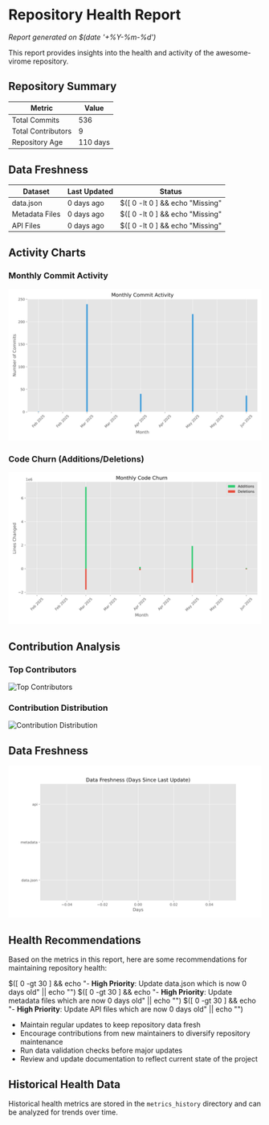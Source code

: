 # Repository Health Report

*Report generated on $(date '+%Y-%m-%d')*

This report provides insights into the health and activity of the awesome-virome repository.

## Repository Summary

| Metric | Value |
| ------ | ----- |
| Total Commits | 536 |
| Total Contributors | 9 |
| Repository Age | 110 days |

## Data Freshness

| Dataset | Last Updated | Status |
| ------- | ------------ | ------ |
| data.json | 0 days ago | $([ 0 -lt 0 ] && echo "Missing" || ([ 0 -lt 7 ] && echo "✅ Fresh" || ([ 0 -lt 30 ] && echo "⚠️ Needs Update" || echo "❌ Outdated"))) |
| Metadata Files | 0 days ago | $([ 0 -lt 0 ] && echo "Missing" || ([ 0 -lt 7 ] && echo "✅ Fresh" || ([ 0 -lt 30 ] && echo "⚠️ Needs Update" || echo "❌ Outdated"))) |
| API Files | 0 days ago | $([ 0 -lt 0 ] && echo "Missing" || ([ 0 -lt 7 ] && echo "✅ Fresh" || ([ 0 -lt 30 ] && echo "⚠️ Needs Update" || echo "❌ Outdated"))) |

## Activity Charts

### Monthly Commit Activity

![Monthly Commits](../metrics_history/charts/monthly_commits.svg)

### Code Churn (Additions/Deletions)

![Code Churn](../metrics_history/charts/code_churn.svg)

## Contribution Analysis

### Top Contributors

![Top Contributors](../metrics_history/charts/top_contributors.svg)

### Contribution Distribution

![Contribution Distribution](../metrics_history/charts/contribution_distribution.svg)

## Data Freshness

![Data Freshness](../metrics_history/charts/data_freshness.svg)

## Health Recommendations

Based on the metrics in this report, here are some recommendations for maintaining repository health:

$([ 0 -gt 30 ] && echo "- **High Priority**: Update data.json which is now 0 days old" || echo "")
$([ 0 -gt 30 ] && echo "- **High Priority**: Update metadata files which are now 0 days old" || echo "")
$([ 0 -gt 30 ] && echo "- **High Priority**: Update API files which are now 0 days old" || echo "")

- Maintain regular updates to keep repository data fresh
- Encourage contributions from new maintainers to diversify repository maintenance
- Run data validation checks before major updates
- Review and update documentation to reflect current state of the project

## Historical Health Data

Historical health metrics are stored in the `metrics_history` directory and can be analyzed for trends over time.
